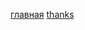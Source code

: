 <a href="https://efekta.github.io/domogeo/">главная</a>
<a href="https://efekta.github.io/domogeo/thanks.html">thanks</a>
